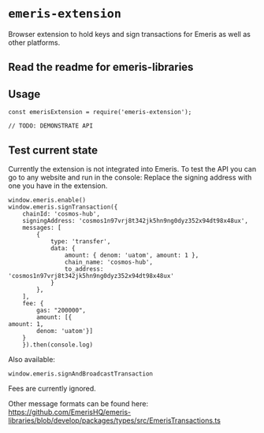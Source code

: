 # `emeris-extension`

Browser extension to hold keys and sign transactions for Emeris as well as other platforms.

## Read the readme for emeris-libraries

## Usage

```
const emerisExtension = require('emeris-extension');

// TODO: DEMONSTRATE API
```

## Test current state

Currently the extension is not integrated into Emeris. To test the API you can go to any website and run in the console:
Replace the signing address with one you have in the extension.

```
window.emeris.enable()
window.emeris.signTransaction({
    chainId: 'cosmos-hub', 
    signingAddress: 'cosmos1n97vrj8t342jk5hn9ng0dyz352x94dt98x48ux', 
    messages: [
        { 
            type: 'transfer', 
            data: {
                amount: { denom: 'uatom', amount: 1 }, 
                chain_name: 'cosmos-hub', 
                to_address: 'cosmos1n97vrj8t342jk5hn9ng0dyz352x94dt98x48ux' 
            }
        },
    ],
    fee: {
        gas: "200000",
        amount: [{
amount: 1,
        denom: 'uatom'}]
    }
    }).then(console.log)
```

Also available:

```
window.emeris.signAndBroadcastTransaction
```

Fees are currently ignored.

Other message formats can be found here: https://github.com/EmerisHQ/emeris-libraries/blob/develop/packages/types/src/EmerisTransactions.ts